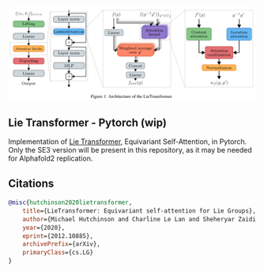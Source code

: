 <img src="./diagram.png" width="500px"></img>

## Lie Transformer - Pytorch (wip)

Implementation of <a href="https://arxiv.org/abs/2012.10885">Lie Transformer</a>, Equivariant Self-Attention, in Pytorch. Only the SE3 version will be present in this repository, as it may be needed for Alphafold2 replication.

## Citations

```bibtex
@misc{hutchinson2020lietransformer,
    title={LieTransformer: Equivariant self-attention for Lie Groups}, 
    author={Michael Hutchinson and Charline Le Lan and Sheheryar Zaidi and Emilien Dupont and Yee Whye Teh and Hyunjik Kim},
    year={2020},
    eprint={2012.10885},
    archivePrefix={arXiv},
    primaryClass={cs.LG}
}
```
